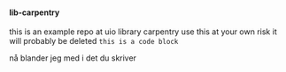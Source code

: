 #### lib-carpentry
this is an example repo at uio library carpentry
use this at your own risk
it will probably be deleted
`this is a code block`


nå blander jeg med i det du skriver
